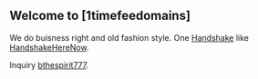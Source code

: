 ## Welcome to [1timefeedomains]

We do buisness right and old fashion style. One [Handshake](https://handshake.org/) like [HandshakeHereNow](http://hns.handshakeherenow/).

Inquiry [bthespirit777](https://protonmail.com/).
